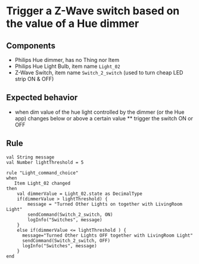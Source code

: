 # Trigger a Z-Wave switch based on the value of a Hue dimmer

## Components

* Philips Hue dimmer, has no Thing nor Item
* Philips Hue Light Bulb, item name `Light_02`
* Z-Wave Switch, item name `Switch_2_switch` (used to turn cheap LED strip ON & OFF)

## Expected behavior

* when dim value of the hue light controlled by the dimmer (or the Hue app) changes below or above a certain value
** trigger the switch ON or OFF

## Rule

```
val String message
val Number lightThreshold = 5

rule "Light_command_choice"
when
   Item Light_02 changed
then
    val dimmerValue = Light_02.state as DecimalType
    if(dimmerValue > lightThreshold) {
        message = "Turned Other Lights on together with LivingRoom Light"
        sendCommand(Switch_2_switch, ON)
        logInfo("Switches", message)
    }
    else if(dimmerValue <= lightThreshold ) {
      message="Turned Other Lights OFF together with LivingRoom Light"
      sendCommand(Switch_2_switch, OFF)
      logInfo("Switches", message)
    }
end
```
